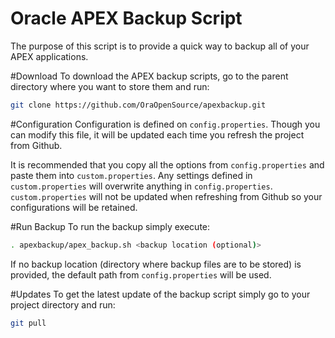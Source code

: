 # Oracle APEX Backup Script

The purpose of this script is to provide a quick way to backup all of your APEX applications.

#Download
To download the APEX backup scripts, go to the parent directory where you want to store them and run:

```bash
git clone https://github.com/OraOpenSource/apexbackup.git
```

#Configuration
Configuration is defined on `config.properties`. Though you can modify this file, it will be updated each time you refresh the project from Github.

It is recommended that you copy all the options from `config.properties` and paste them into `custom.properties`. Any settings defined in `custom.properties` will overwrite anything in `config.properties`. `custom.properties` will not be updated when refreshing from Github so your configurations will be retained.

#Run Backup
To run the backup simply execute:

```bash
. apexbackup/apex_backup.sh <backup location (optional)>
```

If no backup location (directory where backup files are to be stored) is provided, the default path from `config.properties` will be used.

#Updates
To get the latest update of the backup script simply go to your project directory and run:

```bash
git pull
```



